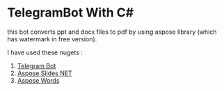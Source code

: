 # TelegramBot With C#
this bot converts ppt and docx files to pdf by using aspose library (which has watermark in free version).

I have used these nugets :
1. [Telegram Bot](https://www.nuget.org/packages/Telegram.Bot/22.6.0?_src=template)
2. [Aspose Slides NET](https://www.nuget.org/packages/Aspose.Slides.NET/25.7.0?_src=template)
3. [Aspose Words](https://www.nuget.org/packages/Aspose.Words/25.7.0?_src=template)

